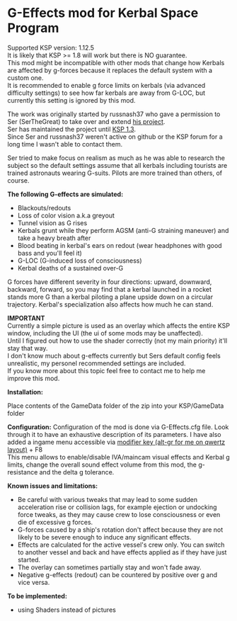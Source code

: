 # G-Effects mod for Kerbal Space Program

Supported KSP version: 1.12.5 <br/>
It is likely that KSP >= 1.8 will work but there is NO guarantee.<br/>
This mod might be incompatible with other mods that change how Kerbals are affected by g-forces because it replaces the default system with a custom one.<br/>
It is recommended to enable g force limits on kerbals (via advanced difficulty settings) to see how far kerbals are away from G-LOC, but currently this setting is ignored by this mod.

The work was originally started by russnash37 who gave a permission to Ser (SerTheGreat) to take over and extend [his project](https://forum.kerbalspaceprogram.com/topic/95579-plugin-090-wip-g-force-v004-alpha-experience-the-effects-of-g-forces-on-your-kerbals).<br/>
Ser has maintained the project until [KSP 1.3](https://forum.kerbalspaceprogram.com/topic/113341-130-122-g-effects-blackouts-redouts-g-locs-v042-2017-jun-25/).<br/>
Since Ser and russnash37 weren't active on github or the KSP forum for a long time I wasn't able to contact them.

Ser tried to make focus on realism as much as he was able to research the subject so the default settings assume that all kerbals including tourists are trained astronauts wearing G-suits.
Pilots are more trained than others, of course.

**The following G-effects are simulated:**
* Blackouts/redouts
* Loss of color vision a.k.a greyout
* Tunnel vision as G rises
* Kerbals grunt while they perform AGSM (anti-G straining maneuver) and take a heavy breath after
* Blood beating in kerbal's ears on redout (wear headphones with good bass and you'll feel it)
* G-LOC (G-induced loss of consciousness)
* Kerbal deaths of a sustained over-G
 
G forces have different severity in four directions: upward, downward, backward, forward, so you may find that a kerbal launched in a rocket stands more G than
a kerbal piloting a plane upside down on a circular trajectory.
Kerbal's specialization also affects how much he can stand.

**IMPORTANT**<br/>
Currently a simple picture is used as an overlay which affects the entire KSP window, including the UI (the ui of some mods may be unaffected).<br/>
Until I figured out how to use the shader correctly (not my main priority) it'll stay that way.<br/>
I don't know much about g-effects currently but Sers default config feels unrealistic, my personel recommended settings are included.<br/>
If you know more about this topic feel free to contact me to help me improve this mod.

**Installation:**

Place contents of the GameData folder of the zip into your KSP/GameData folder

**Configuration:**
Configuration of the mod is done via G-Effects.cfg file. Look through it to have an exhaustive description of its parameters.
I have also added a ingame menu accessible via [modifier key (alt-gr for me on qwertz layout)](https://wiki.kerbalspaceprogram.com/wiki/Key_bindings) + F8<br/>
This menu allows to enable/disable IVA/maincam visual effects and Kerbal g limits, change the overall sound effect volume from this mod, the g-resistance and the delta g tolerance.<br/>

**Known issues and limitations:**
- Be careful with various tweaks that may lead to some sudden acceleration rise or collision lags, for example ejection or undocking force tweaks, as they may cause crew to lose consciousness or even die of excessive g forces.
- G-forces caused by a ship's rotation don't affect because they are not likely to be severe enough to induce any significant effects.
- Effects are calculated for the active vessel's crew only. You can switch to another vessel and back and have effects applied as if they have just started.
- The overlay can sometimes partially stay and won't fade away.
- Negative g-effects (redout) can be countered by positive over g and vice versa.
  
**To be implemented:**
- using Shaders instead of pictures
